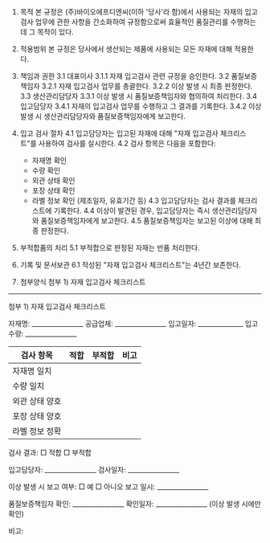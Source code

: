 1. 목적
본 규정은 (주)바이오에프디엔씨(이하 '당사'라 함)에서 사용되는 자재의 입고검사 업무에 관한 사항을 간소화하여 규정함으로써 효율적인 품질관리를 수행하는 데 그 목적이 있다.

2. 적용범위 
본 규정은 당사에서 생산되는 제품에 사용되는 모든 자재에 대해 적용한다.

3. 책임과 권한
3.1 대표이사
3.1.1 자재 입고검사 관련 규정을 승인한다.
3.2 품질보증책임자
3.2.1 자재 입고검사 업무를 총괄한다.
3.2.2 이상 발생 시 최종 판정한다.
3.3 생산관리담당자
3.3.1 이상 발생 시 품질보증책임자와 협의하여 처리한다.
3.4 입고담당자
3.4.1 자재의 입고검사 업무를 수행하고 그 결과를 기록한다.
3.4.2 이상 발생 시 생산관리담당자와 품질보증책임자에게 보고한다.

4. 입고 검사 절차
4.1 입고담당자는 입고된 자재에 대해 "자재 입고검사 체크리스트"를 사용하여 검사를 실시한다.
4.2 검사 항목은 다음을 포함한다:
    - 자재명 확인
    - 수량 확인
    - 외관 상태 확인
    - 포장 상태 확인
    - 라벨 정보 확인 (제조일자, 유효기간 등)
4.3 입고담당자는 검사 결과를 체크리스트에 기록한다.
4.4 이상이 발견된 경우, 입고담당자는 즉시 생산관리담당자와 품질보증책임자에게 보고한다.
4.5 품질보증책임자는 보고된 이상에 대해 최종 판정한다.

5. 부적합품의 처리
5.1 부적합으로 판정된 자재는 반품 처리한다.

6. 기록 및 문서보관
6.1 작성된 "자재 입고검사 체크리스트"는 4년간 보존한다.

7. 첨부양식
첨부 1) 자재 입고검사 체크리스트

---

첨부 1) 자재 입고검사 체크리스트

자재명: ________________  공급업체: ________________
입고일자: ______________  입고수량: ________________

| 검사 항목 | 적합 | 부적합 | 비고 |
|-----------|------|--------|------|
| 자재명 일치 |      |        |      |
| 수량 일치 |      |        |      |
| 외관 상태 양호 |      |        |      |
| 포장 상태 양호 |      |        |      |
| 라벨 정보 정확 |      |        |      |

검사 결과: □ 적합  □ 부적합

입고담당자: ________________  검사일자: ________________

이상 발생 시 보고 여부: □ 예  □ 아니오
보고 일시: ________________

품질보증책임자 확인: ________________  확인일자: ________________
(이상 발생 시에만 확인)

비고: 